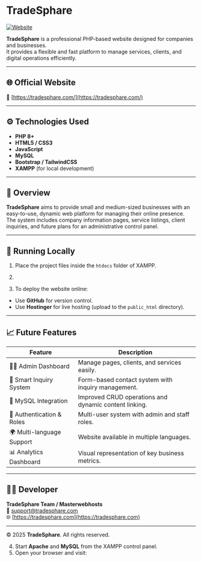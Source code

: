 # TradeSphare

[![Website](https://img.shields.io/badge/Visit%20Website-tradesphare.com-blue)](https://tradesphare.com/)

**TradeSphare** is a professional PHP-based website designed for companies and businesses.  
It provides a flexible and fast platform to manage services, clients, and digital operations efficiently.

---

## 🌐 Official Website
🔗 [https://tradesphare.com/](https://tradesphare.com/)

---

## ⚙️ Technologies Used
- **PHP 8+**
- **HTML5 / CSS3**
- **JavaScript**
- **MySQL**
- **Bootstrap / TailwindCSS**
- **XAMPP** (for local development)

---

## 🧭 Overview
**TradeSphare** aims to provide small and medium-sized businesses with an easy-to-use, dynamic web platform for managing their online presence.  
The system includes company information pages, service listings, client inquiries, and future plans for an administrative control panel.

---

## 🚀 Running Locally
1. Place the project files inside the `htdocs` folder of XAMPP.

2. 
4. To deploy the website online:
- Use **GitHub** for version control.
- Use **Hostinger** for live hosting (upload to the `public_html` directory).

---

## 📈 Future Features
| Feature | Description |
|----------|-------------|
| 🧑‍💼 Admin Dashboard | Manage pages, clients, and services easily. |
| 📨 Smart Inquiry System | Form-based contact system with inquiry management. |
| 💾 MySQL Integration | Improved CRUD operations and dynamic content linking. |
| 🔐 Authentication & Roles | Multi-user system with admin and staff roles. |
| 🌍 Multi-language Support | Website available in multiple languages. |
| 📊 Analytics Dashboard | Visual representation of key business metrics. |

---

## 👨‍💼 Developer
**TradeSphare Team / Masterwebhosts**  
📧 [support@tradesphare.com](mailto:support@tradesphare.com)  
🌐 [https://tradesphare.com](https://tradesphare.com)

---

© 2025 **TradeSphare**. All rights reserved.


4. Start **Apache** and **MySQL** from the XAMPP control panel.
5. Open your browser and visit:
